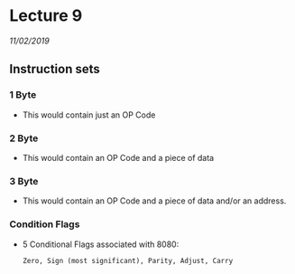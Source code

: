# Lecture 9
*11/02/2019*

## Instruction sets

### 1 Byte
- This would contain just an OP Code

### 2 Byte
- This would contain an OP Code and a piece of data

### 3 Byte
- This would contain an OP Code and a piece of data and/or an address.


### Condition Flags
- 5 Conditional Flags associated with 8080:
    ```
    Zero, Sign (most significant), Parity, Adjust, Carry
    ```